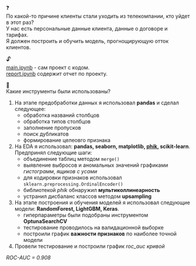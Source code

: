 :question: \
По какой-то причине клиенты стали уходить из телекомпании, кто уйдет в этот раз? <br> 
У нас есть персональные данные клиента, данные о договоре и тарифах. \
Я должен построить и обучить модель, прогнощирующую отток клиентов.

:unlock: \
[main.ipynb](https://github.com/ssensse/ClientOutflow/blob/main/client_outlow/main.ipynb) - сам проект с кодом. \
[report.ipynb](https://github.com/ssensse/ClientOutflow/blob/main/client_outlow/report.ipynb) содержит отчет по проекту.

:wrench: \
Какие инструменты были использованы?
1. На этапе предобработки данных я использовал **pandas** и сделал следующее:
    + обработка названий столбцов
    + обработка типов столбцов
    + заполнение пропусков
    + поиск дубликатов
    + формирование целеовго признака
2. На EDA я использовал: **pandas, seaborn, matplotlib, [phik](https://pypi.org/project/phik/), scikit-learn**. Предпринял следующие шаги:
    + объединение таблиц методом `merge()`
    + выявление выбросов и аномальных значений графиками *гистограмм*, *ящиков с усами*
    + для кодировки признаков использовал `sklearn.preprocessing.OrdinalEncoder()`
    + библиотекой *phik* обнаружил **мультиколлинеарность**
    + устранил дисбаланс классов методом **upsampling**
3. На этапе построения и обучения моделей я использовал следующие модели: **RandomForest, LightGBM, Keras**. 
    + гиперпараметры были подобраны инструментом **OptunaSearchCV**
    + тестирование проводилось на валидационной выборке
    + построили график **важности признаков** по наиболее точной модели
4. Провели тестирование и построили график *roc_auc кривой*

*ROC-AUC = 0.908*

